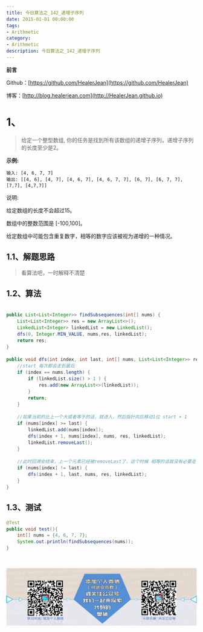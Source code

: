 ```yaml
---
title: 今日算法之_142_递增子序列
date: 2015-01-01 00:00:00
tags: 
- Arithmetic
category: 
- Arithmetic
description: 今日算法之_142_递增子序列
---
```


**前言**     

 Github：[https://github.com/HealerJean](https://github.com/HealerJean)         

 博客：[http://blog.healerjean.com](http://HealerJean.github.io)          



# 1、
> 给定一个整型数组, 你的任务是找到所有该数组的递增子序列，递增子序列的长度至少是2。
>
> 

**示例:**

```
输入: [4, 6, 7, 7]
输出: [[4, 6], [4, 7], [4, 6, 7], [4, 6, 7, 7], [6, 7], [6, 7, 7], [7,7], [4,7,7]]
```

说明:    

给定数组的长度不会超过15。   

数组中的整数范围是 [-100,100]。   

给定数组中可能包含重复数字，相等的数字应该被视为递增的一种情况。



## 1.1、解题思路 

>  看算法吧，一时解释不清楚



## 1.2、算法

```java

public List<List<Integer>> findSubsequences(int[] nums) {
    List<List<Integer>> res = new ArrayList<>();
    LinkedList<Integer> linkedList = new LinkedList();
    dfs(0, Integer.MIN_VALUE, nums,res, linkedList);
    return res;
}

public void dfs(int index, int last, int[] nums, List<List<Integer>> res, LinkedList<Integer> linkedList) {
    //start 每次都会走到最后
    if (index == nums.length) {
        if (linkedList.size() > 1 ) {
            res.add(new ArrayList<>(linkedList));
        }
        return;
    }

    //如果当前的比上一个大或者等于的话，就进入，然后指针向后移动1位 start + 1
    if (nums[index] >= last) {
        linkedList.add(nums[index]);
        dfs(index + 1, nums[index], nums, res, linkedList);
        linkedList.removeLast();
    }

    //此时回溯会结束，上一个元素已经被removeLast了，这个时候 相等的话就没有必要走了，因为这样会重复。如果不相等的话，则继续后面的遍历，相当于我们又从头开始一遍了
    if (nums[index] != last) {
        dfs(index + 1, last, nums, res, linkedList);
    }
}
```




## 1.3、测试 

```java
@Test
public void test(){
    int[] nums = {4, 6, 7, 7};
    System.out.println(findSubsequences(nums));
}
```



​          

![ContactAuthor](https://raw.githubusercontent.com/HealerJean/HealerJean.github.io/master/assets/img/artical_bottom.jpg)



<link rel="stylesheet" href="https://unpkg.com/gitalk/dist/gitalk.css">

<script src="https://unpkg.com/gitalk@latest/dist/gitalk.min.js"></script> 
<div id="gitalk-container"></div>    
 <script type="text/javascript">
    var gitalk = new Gitalk({
		clientID: `1d164cd85549874d0e3a`,
		clientSecret: `527c3d223d1e6608953e835b547061037d140355`,
		repo: `HealerJean.github.io`,
		owner: 'HealerJean',
		admin: ['HealerJean'],
		id: '32TY5AyEaCBXkKjs',
    });
    gitalk.render('gitalk-container');
</script> 


